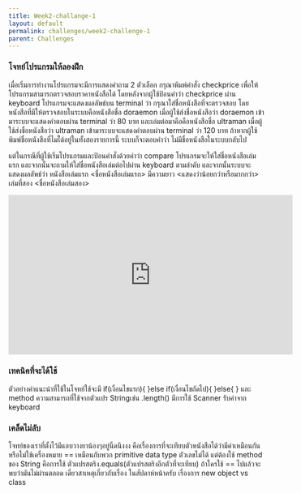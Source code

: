 ```yaml
---
title: Week2-challange-1
layout: default
permalink: challenges/week2-challenge-1
parent: Challenges
---
```



### โจทย์โปรแกรมให้ลองฝึก
เมื่อเริ่มการทำงานโปรแกรมจะมีการแสดงคำถาม 2 ตัวเลือก
กรุณาพิมพ์คำสั่ง checkprice เพื่อให้โปรแกรมสามารถตรวจสอบราคาหนังสือได้ โดยหลังจากผู้ใช้ป้อนคำว่า checkprice ผ่าน keyboard โปรแกรมจะแสดงผลลัพธ์บน terminal ว่า กรุณาใส่ชื่อหนังสือที่จะตรวจสอบ โดยหนังสือที่มีให้ตรวจสอบในระบบคือหนังสือชื่อ doraemon เมื่อผู้ใช้ส่งชื่อหนังสือว่า doraemon เข้ามาระบบจะแสดงคำตอบผ่าน terminal ว่า 80 บาท และเล่มต่อมาคือคือหนังสือชื่อ ultraman เมื่อผู้ใช้ส่งชื่อหนังสือว่า ultraman เข้ามาระบบจะแสดงคำตอบผ่าน terminal ว่า 120 บาท ถ้าหากผู้ใช้พิมพ์ชื่อหนังสือที่ไมไ่ด้อยู่ในทั้งสองรายการนี้ ระบบก็จะตอบคำว่า ไม่มีชื่อหนังสือในระบบกลับไป

แต่ในกรณีที่ผู้ใช้เริ่มโปรแกรมและป้อนคำสั่งด้วยคำว่า compare โปรแกรมจะให้ใส่ชื่อหนังสือเล่มแรก และจากนั้นจะถามให้ใส่ชื่อหนังสือเล่มต่อไปผ่าน keyboard ตามลำดับ และจากนั้นระบบจะแสดงผลลัพธ์ว่า หนังสือเล่มแรก <ชื่อหนังสือเล่มแรก> มีความยาว <แสดงว่าน้อยกว่าหรือมากกว่า> เล่มที่สอง <ชื่อหนังสือเล่มสอง>


<iframe width="560" height="315" src="https://www.youtube.com/embed/zHU7wpEP7_U" title="YouTube video player" frameborder="0" allow="accelerometer; autoplay; clipboard-write; encrypted-media; gyroscope; picture-in-picture" allowfullscreen></iframe>

### เทคนิคที่จะได้ใช้

ตัวอย่างคำแนะนำที่ใช้ในโจทย์ใช้จะมี if(เงื่อนไขแรก){  }else if(เงื่อนไขถัดไป){ }else{   }
และ method ความสามารถที่ใช้จากตัวแปร Stringเช่น .length()  มีการใช้ Scanner รับค่าจาก keyboard

### เคล็ดไม่ลับ


โจทย์ของเราที่ตั้งไว้มีแอบวางยาน้องๆอยู่นิ้ดนึงงง คือเรื่องการที่จะเทียบตัวหนังสือได้ว่ามีค่าเหมือนกันหรือไม่ใช้เครื่องหมาย == เหมือนกับพวก primitive data type ตัวเลขไม่ได้ แต่ต้องใช้ method ของ String คือการใช้ ตัวแปรสตริง.equals(ตัวแปรสตริงอีกตัวที่จะเทียบ)   ถ้าใครใช้ == ไปแล้วจะพบว่ามันไม่ผ่านตลอด เดี่ยวสาเหตุเกี่ยวกับเรื่อง ในสัปดาห์หน้าครับ เรื่องการ new object vs class